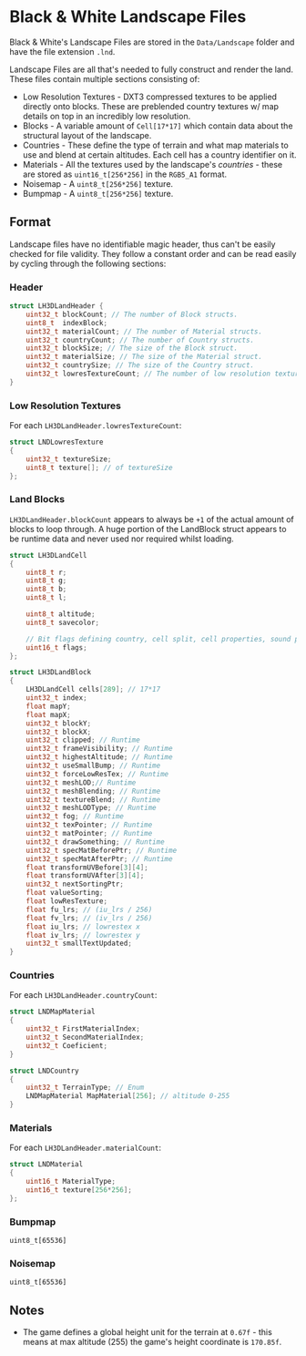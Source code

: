 # Black & White Landscape Files

Black & White's Landscape Files are stored in the `Data/Landscape` folder and have the file extension `.lnd`.

Landscape Files are all that's needed to fully construct and render the land. These files contain multiple sections consisting of:

* Low Resolution Textures - DXT3 compressed textures to be applied directly onto blocks. These are preblended country textures w/ map details on top in an incredibly low resolution.
* Blocks - A variable amount of `Cell[17*17]` which contain data about the structural layout of the landscape.
* Countries - These define the type of terrain and what map materials to use and blend at certain altitudes. Each cell has a country identifier on it.
* Materials - All the textures used by the landscape's *countries* - these are stored as `uint16_t[256*256]` in the `RGB5_A1` format.
* Noisemap - A `uint8_t[256*256]` texture.
* Bumpmap - A `uint8_t[256*256]` texture.

## Format

Landscape files have no identifiable magic header, thus can't be easily checked for file validity.
They follow a constant order and can be read easily by cycling through the following sections:

### Header

```cpp
struct LH3DLandHeader {
    uint32_t blockCount; // The number of Block structs.
    uint8_t  indexBlock;
    uint32_t materialCount; // The number of Material structs.
    uint32_t countryCount; // The number of Country structs.
    uint32_t blockSize; // The size of the Block struct.
    uint32_t materialSize; // The size of the Material struct.
    uint32_t countrySize; // The size of the Country struct.
    uint32_t lowresTextureCount; // The number of low resolution textures.
}
```

### Low Resolution Textures

For each `LH3DLandHeader.lowresTextureCount`:

```cpp
struct LNDLowresTexture
{
	uint32_t textureSize;
	uint8_t texture[]; // of textureSize
};
```

### Land Blocks

`LH3DLandHeader.blockCount` appears to always be `+1` of the actual amount of blocks to loop through.
A huge portion of the LandBlock struct appears to be runtime data and never used nor required whilst loading.

```cpp
struct LH3DLandCell
{
	uint8_t r;
	uint8_t g;
	uint8_t b;
	uint8_t l;

	uint8_t altitude;
	uint8_t savecolor;

    // Bit flags defining country, cell split, cell properties, sound properties.
	uint16_t flags;
};

struct LH3DLandBlock
{
	LH3DLandCell cells[289]; // 17*17
	uint32_t index;
	float mapY;
	float mapX;
	uint32_t blockY;
	uint32_t blockX;
	uint32_t clipped; // Runtime
	uint32_t frameVisibility; // Runtime
	uint32_t highestAltitude; // Runtime
	uint32_t useSmallBump; // Runtime
	uint32_t forceLowResTex; // Runtime
	uint32_t meshLOD;// Runtime
	uint32_t meshBlending; // Runtime
	uint32_t textureBlend; // Runtime
	uint32_t meshLODType; // Runtime
	uint32_t fog; // Runtime
	uint32_t texPointer; // Runtime
	uint32_t matPointer; // Runtime
	uint32_t drawSomething; // Runtime
	uint32_t specMatBeforePtr; // Runtime
	uint32_t specMatAfterPtr; // Runtime
	float transformUVBefore[3][4];
	float transformUVAfter[3][4];
	uint32_t nextSortingPtr;
	float valueSorting;
	float lowResTexture;
	float fu_lrs; // (iu_lrs / 256)
	float fv_lrs; // (iv_lrs / 256)
	float iu_lrs; // lowrestex x
	float iv_lrs; // lowrestex y
	uint32_t smallTextUpdated;
}
```

### Countries

For each `LH3DLandHeader.countryCount`:

```cpp
struct LNDMapMaterial
{
	uint32_t FirstMaterialIndex;
	uint32_t SecondMaterialIndex;
	uint32_t Coeficient;
}

struct LNDCountry
{
	uint32_t TerrainType; // Enum
	LNDMapMaterial MapMaterial[256]; // altitude 0-255
}
```

### Materials

For each `LH3DLandHeader.materialCount`:

```cpp
struct LNDMaterial
{
	uint16_t MaterialType;
	uint16_t texture[256*256];
};
```

### Bumpmap

`uint8_t[65536]`

### Noisemap

`uint8_t[65536]`

## Notes

* The game defines a global height unit for the terrain at `0.67f` - this means at max altitude (255) the game's height coordinate is `170.85f`.